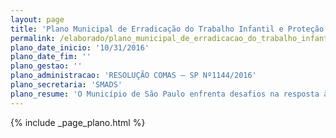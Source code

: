 ```yaml
---
layout: page
title: 'Plano Municipal de Erradicação do Trabalho Infantil e Proteção ao Jovem Trabalhador'
permalink: /elaborado/plano_municipal_de_erradicacao_do_trabalho_infantil_e_protecao_ao_jovem_trabalhador
plano_date_inicio: '10/31/2016'
plano_date_fim: ''
plano_gestao: ''
plano_administracao: 'RESOLUÇÃO COMAS – SP Nº1144/2016'
plano_secretaria: 'SMADS'
plano_resume: 'O Município de São Paulo enfrenta desafios na resposta à demanda relacionada ao trabalho infantil, evidenciando fragmentação de iniciativas e deficiência na capacitação dos profissionais. O Plano Municipal de Prevenção e Erradicação do Trabalho Infantil e Proteção ao Adolescente Trabalhador foca em cinco áreas de ação: 1. Superar o subregistro do trabalho infantil, 2. Tornar visíveis as condições de trabalho desprotegido dos adolescentes, 3. Coordenar iniciativas governamentais, 4. Estabelecer interação entre órgãos públicos, e 5. Capacitar profissionais para lidar com o problema. O plano busca uma intervenção articulada e intersetorial para prevenir e erradicar o trabalho infantil na cidade.'
---
```

<div>
{% include _page_plano.html %}
</div>
